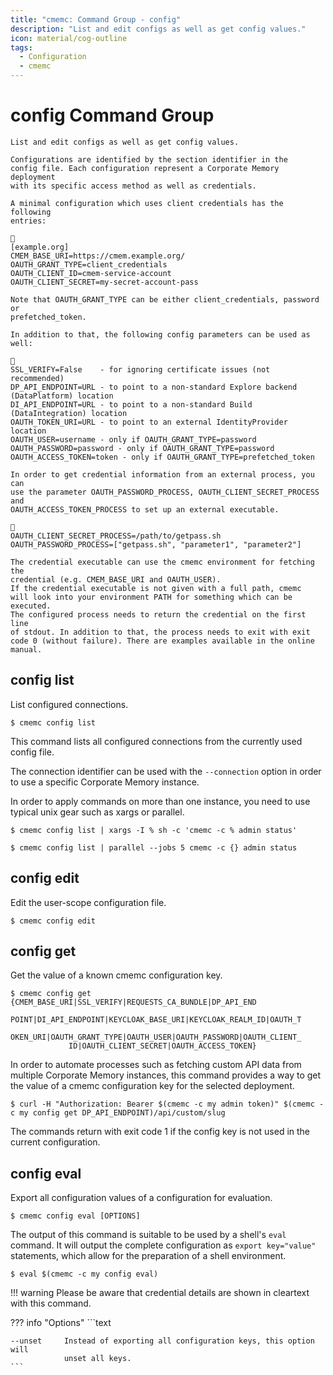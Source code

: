 ```yaml
---
title: "cmemc: Command Group - config"
description: "List and edit configs as well as get config values."
icon: material/cog-outline
tags:
  - Configuration
  - cmemc
---
```

# config Command Group
<!-- This file was generated - DO NOT CHANGE IT MANUALLY -->

```text
List and edit configs as well as get config values.

Configurations are identified by the section identifier in the
config file. Each configuration represent a Corporate Memory deployment
with its specific access method as well as credentials.

A minimal configuration which uses client credentials has the following
entries:


[example.org]
CMEM_BASE_URI=https://cmem.example.org/
OAUTH_GRANT_TYPE=client_credentials
OAUTH_CLIENT_ID=cmem-service-account
OAUTH_CLIENT_SECRET=my-secret-account-pass

Note that OAUTH_GRANT_TYPE can be either client_credentials, password or
prefetched_token.

In addition to that, the following config parameters can be used as well:


SSL_VERIFY=False    - for ignoring certificate issues (not recommended)
DP_API_ENDPOINT=URL - to point to a non-standard Explore backend (DataPlatform) location
DI_API_ENDPOINT=URL - to point to a non-standard Build (DataIntegration) location
OAUTH_TOKEN_URI=URL - to point to an external IdentityProvider location
OAUTH_USER=username - only if OAUTH_GRANT_TYPE=password
OAUTH_PASSWORD=password - only if OAUTH_GRANT_TYPE=password
OAUTH_ACCESS_TOKEN=token - only if OAUTH_GRANT_TYPE=prefetched_token

In order to get credential information from an external process, you can
use the parameter OAUTH_PASSWORD_PROCESS, OAUTH_CLIENT_SECRET_PROCESS and
OAUTH_ACCESS_TOKEN_PROCESS to set up an external executable.


OAUTH_CLIENT_SECRET_PROCESS=/path/to/getpass.sh
OAUTH_PASSWORD_PROCESS=["getpass.sh", "parameter1", "parameter2"]

The credential executable can use the cmemc environment for fetching the
credential (e.g. CMEM_BASE_URI and OAUTH_USER).
If the credential executable is not given with a full path, cmemc
will look into your environment PATH for something which can be executed.
The configured process needs to return the credential on the first line
of stdout. In addition to that, the process needs to exit with exit
code 0 (without failure). There are examples available in the online
manual.

```

## config list

List configured connections.

```shell-session title="Usage"
$ cmemc config list
```




This command lists all configured connections from the currently used config file.

The connection identifier can be used with the `--connection` option in order to use a specific Corporate Memory instance.

In order to apply commands on more than one instance, you need to use typical unix gear such as xargs or parallel.

```shell-session title="Example"
$ cmemc config list | xargs -I % sh -c 'cmemc -c % admin status'
```


```shell-session title="Example"
$ cmemc config list | parallel --jobs 5 cmemc -c {} admin status
```




## config edit

Edit the user-scope configuration file.

```shell-session title="Usage"
$ cmemc config edit
```





## config get

Get the value of a known cmemc configuration key.

```shell-session title="Usage"
$ cmemc config get {CMEM_BASE_URI|SSL_VERIFY|REQUESTS_CA_BUNDLE|DP_API_END
             POINT|DI_API_ENDPOINT|KEYCLOAK_BASE_URI|KEYCLOAK_REALM_ID|OAUTH_T
             OKEN_URI|OAUTH_GRANT_TYPE|OAUTH_USER|OAUTH_PASSWORD|OAUTH_CLIENT_
             ID|OAUTH_CLIENT_SECRET|OAUTH_ACCESS_TOKEN}
```




In order to automate processes such as fetching custom API data from multiple Corporate Memory instances, this command provides a way to get the value of a cmemc configuration key for the selected deployment.

```shell-session title="Example"
$ curl -H "Authorization: Bearer $(cmemc -c my admin token)" $(cmemc -c my config get DP_API_ENDPOINT)/api/custom/slug
```


The commands return with exit code 1 if the config key is not used in the current configuration.



## config eval

Export all configuration values of a configuration for evaluation.

```shell-session title="Usage"
$ cmemc config eval [OPTIONS]
```




The output of this command is suitable to be used by a shell's `eval` command. It will output the complete configuration as `export key="value"` statements, which allow for the preparation of a shell environment.

```shell-session title="Example"
$ eval $(cmemc -c my config eval)
```


!!! warning
    Please be aware that credential details are shown in cleartext with this command.




??? info "Options"
    ```text

    --unset     Instead of exporting all configuration keys, this option will
                unset all keys.
    ```

